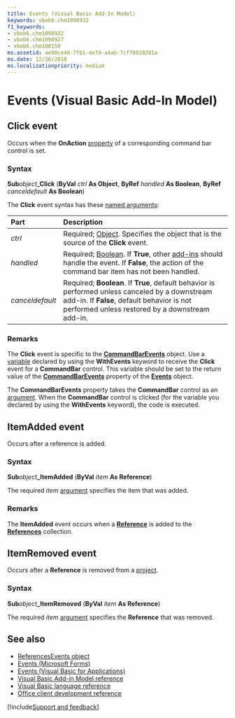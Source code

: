 ```yaml
---
title: Events (Visual Basic Add-In Model)
keywords: vbob6.chm1098932
f1_keywords:
- vbob6.chm1098932
- vbob6.chm1098927
- vbob6.chm100150
ms.assetid: ae90ce4d-7f61-4e7d-a4ab-7cf78028281a
ms.date: 12/26/2018
ms.localizationpriority: medium
---
```



# Events (Visual Basic Add-In Model)

## Click event

Occurs when the **OnAction** [property](../../Glossary/vbe-glossary.md#property) of a corresponding command bar control is set.

### Syntax

**Sub**_object_**\_Click** (**ByVal** _ctrl_ **As Object**, **ByRef** _handled_ **As Boolean**, **ByRef** _canceldefault_ **As Boolean**)

The **Click** event syntax has these [named arguments](../../Glossary/vbe-glossary.md#named-argument):

|Part|Description|
|:-----|:-----|
|_ctrl_|Required; [Object](../../Glossary/vbe-glossary.md#object). Specifies the object that is the source of the **Click** event.|
|_handled_|Required; [Boolean](../../Glossary/vbe-glossary.md#boolean-data-type). If **True**, other [add-ins](../../Glossary/vbe-glossary.md#add-in) should handle the event. If **False**, the action of the command bar item has not been handled.|
|_canceldefault_|Required; **Boolean**. If **True**, default behavior is performed unless canceled by a downstream add-in. If **False**, default behavior is not performed unless restored by a downstream add-in.|

### Remarks

The **Click** event is specific to the **[CommandBarEvents](objects-visual-basic-add-in-model.md#commandbarevents)** object. Use a [variable](../../Glossary/vbe-glossary.md#variable) declared by using the **WithEvents** keyword to receive the **Click** event for a **CommandBar** control. This variable should be set to the return value of the **[CommandBarEvents](properties-visual-basic-add-in-model.md#commandbarevents)** property of the **[Events](objects-visual-basic-add-in-model.md#events)** object. 

The **CommandBarEvents** property takes the **CommandBar** control as an [argument](../../Glossary/vbe-glossary.md#argument). When the **CommandBar** control is clicked (for the variable you declared by using the **WithEvents** keyword), the code is executed.

## ItemAdded event

Occurs after a reference is added.

### Syntax

**Sub**_object_**\_ItemAdded** (**ByVal** _item_ **As Reference**)

The required _item_ [argument](../../Glossary/vbe-glossary.md#argument) specifies the item that was added.

### Remarks

The **ItemAdded** event occurs when a **[Reference](objects-visual-basic-add-in-model.md#reference)** is added to the **[References](collections-visual-basic-add-in-model.md#references)** collection.

## ItemRemoved event

Occurs after a **Reference** is removed from a [project](../../Glossary/vbe-glossary.md#project).

### Syntax

**Sub**_object_**\_ItemRemoved** (**ByVal** _item_ **As Reference**)

The required _item_ [argument](../../Glossary/vbe-glossary.md#argument) specifies the **Reference** that was removed.

## See also

- [ReferencesEvents object](objects-visual-basic-add-in-model.md#referencesevents)
- [Events (Microsoft Forms)](../user-interface-help/events-microsoft-forms.md)
- [Events (Visual Basic for Applications)](../events-visual-basic-for-applications.md)
- [Visual Basic Add-in Model reference](../user-interface-help/visual-basic-add-in-model-reference.md)
- [Visual Basic language reference](../user-interface-help/visual-basic-language-reference.md)
- [Office client development reference](/office/client-developer/office-client-development)

[!include[Support and feedback](~/includes/feedback-boilerplate.md)]
